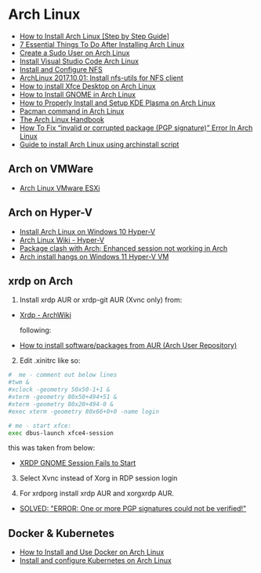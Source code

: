 # Arch Linux

- [How to Install Arch Linux [Step by Step Guide]](https://itsfoss.com/install-arch-linux/)
- [7 Essential Things To Do After Installing Arch Linux](https://itsfoss.com/things-to-do-after-installing-arch-linux/)
- [Create a Sudo User on Arch Linux](https://www.vultr.com/docs/create-a-sudo-user-on-arch-linux)
- [Install Visual Studio Code Arch Linux](https://linuxhint.com/install_visual_studio_code_arch_linux/)
- [Install and Configure NFS](https://linuxhint.com/install_configure_nfs/)
- [ArchLinux 2017.10.01: Install nfs-utils for NFS client](https://www.hiroom2.com/2017/10/20/archlinux-20171001-nfs-utils-client-en/)
- [How to install Xfce Desktop on Arch Linux](https://ebblr.com/how-to-install-xfce-desktop-on-arch-linux)
- [How to Install GNOME in Arch Linux](https://phoenixnap.com/kb/arch-linux-gnome)
- [How to Properly Install and Setup KDE Plasma on Arch Linux](https://itsfoss.com/install-kde-arch-linux/)
- [Pacman command in Arch Linux](https://www.geeksforgeeks.org/pacman-command-in-arch-linux/)
- [The Arch Linux Handbook](https://www.freecodecamp.org/news/how-to-install-arch-linux/)
- [How To Fix “invalid or corrupted package (PGP signature)” Error In Arch Linux](https://ostechnix.com/fix-invalid-corrupted-package-pgp-signature-error-arch-linux/)
- [Guide to install Arch Linux using archinstall script](https://www.debugpoint.com/archinstall-guide/)

## Arch on VMWare

- [Arch Linux VMware ESXi](https://gist.github.com/kz0/56b59fb1987b27b9a059e59c93a5edfb)

## Arch on Hyper-V

- [Install Arch Linux on Windows 10 Hyper-V](https://dzone.com/articles/install-arch-linux-on-windows-10-hyper-v)
- [Arch Linux Wiki - Hyper-V](https://wiki.archlinux.org/index.php/Hyper-V)
- [Package clash with Arch; Enhanced session not working in Arch](https://github.com/microsoft/linux-vm-tools/issues/127)
- [Arch install hangs on Windows 11 Hyper-V VM](https://superuser.com/questions/1728001/arch-install-hangs-on-windows-11-hyper-v-vm)

## xrdp on Arch

1. Install xrdp AUR or xrdp-git AUR (Xvnc only) from:

- [Xrdp - ArchWiki](https://wiki.archlinux.org/index.php/xrdp)

  following:

- [How to install software/packages from AUR (Arch User Repository)](https://www.archlinuxuser.com/2013/01/how-to-install-softwarepackages-from.html)

2. Edit .xinitrc like so:

```bash
#  me - comment out below lines
#twm &
#xclock -geometry 50x50-1+1 &
#xterm -geometry 80x50+494+51 &
#xterm -geometry 80x20+494-0 &
#exec xterm -geometry 80x66+0+0 -name login

# me - start xfce:
exec dbus-launch xfce4-session
```

  this was taken from below:

- [XRDP GNOME Session Fails to Start](https://bbs.archlinux.org/viewtopic.php?id=261174)

3. Select Xvnc instead of Xorg in RDP session login

4. For xrdporg install xrdp AUR and xorgxrdp AUR.

- [SOLVED: "ERROR: One or more PGP signatures could not be verified!"](https://bbs.archlinux.org/viewtopic.php?id=277876)

## Docker & Kubernetes

- [How to Install and Use Docker on Arch Linux](https://www.linuxtechi.com/install-use-docker-on-arch-linux/)
- [Install and configure Kubernetes on Arch Linux](https://dnaeon.github.io/install-and-configure-k8s-on-arch-linux/)
